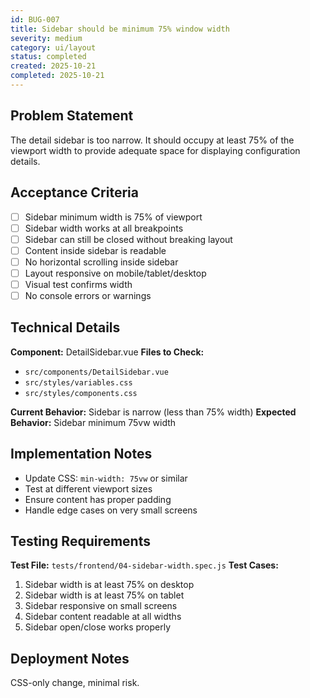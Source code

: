 ```yaml
---
id: BUG-007
title: Sidebar should be minimum 75% window width
severity: medium
category: ui/layout
status: completed
created: 2025-10-21
completed: 2025-10-21
---
```


## Problem Statement
The detail sidebar is too narrow. It should occupy at least 75% of the viewport width to provide adequate space for displaying configuration details.

## Acceptance Criteria
- [ ] Sidebar minimum width is 75% of viewport
- [ ] Sidebar width works at all breakpoints
- [ ] Sidebar can still be closed without breaking layout
- [ ] Content inside sidebar is readable
- [ ] No horizontal scrolling inside sidebar
- [ ] Layout responsive on mobile/tablet/desktop
- [ ] Visual test confirms width
- [ ] No console errors or warnings

## Technical Details
**Component:** DetailSidebar.vue
**Files to Check:**
- `src/components/DetailSidebar.vue`
- `src/styles/variables.css`
- `src/styles/components.css`

**Current Behavior:** Sidebar is narrow (less than 75% width)
**Expected Behavior:** Sidebar minimum 75vw width

## Implementation Notes
- Update CSS: `min-width: 75vw` or similar
- Test at different viewport sizes
- Ensure content has proper padding
- Handle edge cases on very small screens

## Testing Requirements
**Test File:** `tests/frontend/04-sidebar-width.spec.js`
**Test Cases:**
1. Sidebar width is at least 75% on desktop
2. Sidebar width is at least 75% on tablet
3. Sidebar responsive on small screens
4. Sidebar content readable at all widths
5. Sidebar open/close works properly

## Deployment Notes
CSS-only change, minimal risk.
